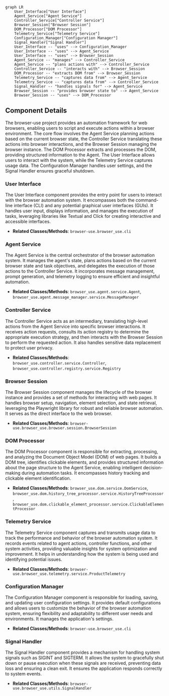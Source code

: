 ```mermaid
graph LR
    User_Interface["User Interface"]
    Agent_Service["Agent Service"]
    Controller_Service["Controller Service"]
    Browser_Session["Browser Session"]
    DOM_Processor["DOM Processor"]
    Telemetry_Service["Telemetry Service"]
    Configuration_Manager["Configuration Manager"]
    Signal_Handler["Signal Handler"]
    User_Interface -- "uses" --> Configuration_Manager
    User_Interface -- "uses" --> Agent_Service
    User_Interface -- "uses" --> Browser_Session
    Agent_Service -- "manages" --> Controller_Service
    Agent_Service -- "plans actions with" --> Controller_Service
    Controller_Service -- "interacts with" --> Browser_Session
    DOM_Processor -- "extracts DOM from" --> Browser_Session
    Telemetry_Service -- "captures data from" --> Agent_Service
    Telemetry_Service -- "captures data from" --> Controller_Service
    Signal_Handler -- "handles signals for" --> Agent_Service
    Browser_Session -- "provides browser state to" --> Agent_Service
    Browser_Session -- "uses" --> DOM_Processor
```

## Component Details

The browser-use project provides an automation framework for web browsers, enabling users to script and execute actions within a browser environment. The core flow involves the Agent Service planning actions based on the current browser state, the Controller Service translating these actions into browser interactions, and the Browser Session managing the browser instance. The DOM Processor extracts and processes the DOM, providing structured information to the Agent. The User Interface allows users to interact with the system, while the Telemetry Service captures usage data. The Configuration Manager handles user settings, and the Signal Handler ensures graceful shutdown.

### User Interface
The User Interface component provides the entry point for users to interact with the browser automation system. It encompasses both the command-line interface (CLI) and any potential graphical user interfaces (GUIs). It handles user input, displays information, and manages the execution of tasks, leveraging libraries like Textual and Click for creating interactive and accessible interfaces.
- **Related Classes/Methods**: `browser-use.browser_use.cli`

### Agent Service
The Agent Service is the central orchestrator of the browser automation system. It manages the agent's state, plans actions based on the current browser state and task objectives, and delegates the execution of those actions to the Controller Service. It incorporates message management, prompt generation, and telemetry logging to ensure efficient and insightful automation.
- **Related Classes/Methods**: `browser_use.agent.service.Agent`, `browser_use.agent.message_manager.service.MessageManager`

### Controller Service
The Controller Service acts as an intermediary, translating high-level actions from the Agent Service into specific browser interactions. It receives action requests, consults its action registry to determine the appropriate execution strategy, and then interacts with the Browser Session to perform the requested action. It also handles sensitive data replacement to protect user privacy.
- **Related Classes/Methods**: `browser_use.controller.service.Controller`, `browser_use.controller.registry.service.Registry`

### Browser Session
The Browser Session component manages the lifecycle of the browser instance and provides a set of methods for interacting with web pages. It handles browser setup, navigation, element selection, and state retrieval, leveraging the Playwright library for robust and reliable browser automation. It serves as the direct interface to the web browser.
- **Related Classes/Methods**: `browser-use.browser_use.browser.session.BrowserSession`

### DOM Processor
The DOM Processor component is responsible for extracting, processing, and analyzing the Document Object Model (DOM) of web pages. It builds a DOM tree, identifies clickable elements, and provides structured information about the page structure to the Agent Service, enabling intelligent decision-making during automation tasks. It encompasses history tracking and clickable element identification.
- **Related Classes/Methods**: `browser_use.dom.service.DomService`, `browser_use.dom.history_tree_processor.service.HistoryTreeProcessor`, `browser_use.dom.clickable_element_processor.service.ClickableElementProcessor`

### Telemetry Service
The Telemetry Service component captures and transmits usage data to track the performance and behavior of the browser automation system. It records events related to agent actions, controller functions, and other system activities, providing valuable insights for system optimization and improvement. It helps in understanding how the system is being used and identifying potential issues.
- **Related Classes/Methods**: `browser-use.browser_use.telemetry.service.ProductTelemetry`

### Configuration Manager
The Configuration Manager component is responsible for loading, saving, and updating user configuration settings. It provides default configurations and allows users to customize the behavior of the browser automation system, ensuring flexibility and adaptability to different user needs and environments. It manages the application's settings.
- **Related Classes/Methods**: `browser-use.browser_use.cli`

### Signal Handler
The Signal Handler component provides a mechanism for handling system signals such as SIGINT and SIGTERM. It allows the system to gracefully shut down or pause execution when these signals are received, preventing data loss and ensuring a clean exit. It ensures the application responds correctly to system events.
- **Related Classes/Methods**: `browser-use.browser_use.utils.SignalHandler`